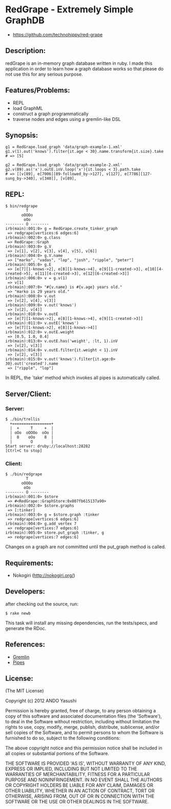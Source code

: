 # RedGrape - Extremely Simple GraphDB

* https://github.com/technohippy/red-grape

## Description:

redGrape is an in-memory graph database written in ruby. I made this application in order to learn how a graph database works so that please do not use this for any serious purpose.

## Features/Problems:

* REPL
* load GraphML
* construct a graph programmatically
* traverse nodes and edges using a gremlin-like DSL

## Synopsis:

    g1 = RedGrape.load_graph 'data/graph-example-1.xml'
    g1.v(1).out('knows').filter{it.age < 30}.name.transform{it.size}.take
    # => [5]

    g2 = RedGrape.load_graph 'data/graph-example-2.xml'
    g2.v(89).as('x').outE.inV.loop('x'){it.loops < 3}.path.take
    # => [[v[89], e[7006][89-followed_by->127], v[127], e[7786][127-sung_by->340], v[340]], [v[89], 

## REPL:

    $ bin/redgrape
             T
           oOOOo
            oOo
    -------- O --------
    irb(main):001:0> g = RedGrape.create_tinker_graph
     => redgrape[vertices:6 edges:6] 
    irb(main):002:0> g.class
     => RedGrape::Graph 
    irb(main):003:0> g.V
     => [v[1], v[2], v[3], v[4], v[5], v[6]] 
    irb(main):004:0> g.V.name
     => ["marko", "vadas", "lop", "josh", "ripple", "peter"] 
    irb(main):005:0> g.E
     => [e[7][1-knows->2], e[8][1-knows->4], e[9][1-created->3], e[10][4-created->5], e[11][4-created->3], e[12][6-created->3]] 
    irb(main):006:0> v = g.v(1)
     => v[1] 
    irb(main):007:0> "#{v.name} is #{v.age} years old."
     => "marko is 29 years old." 
    irb(main):008:0> v.out
     => [v[2], v[4], v[3]] 
    irb(main):009:0> v.out('knows')
     => [v[2], v[4]] 
    irb(main):010:0> v.outE
     => [e[7][1-knows->2], e[8][1-knows->4], e[9][1-created->3]] 
    irb(main):011:0> v.outE('knows')
     => [e[7][1-knows->2], e[8][1-knows->4]] 
    irb(main):012:0> v.outE.weight
     => [0.5, 1.0, 0.4] 
    irb(main):013:0> v.outE.has('weight', :lt, 1).inV
     => [v[2], v[3]] 
    irb(main):014:0> v.outE.filter{it.weight < 1}.inV
     => [v[2], v[3]] 
    irb(main):015:0> v.out('knows').filter{it.age:0> 30}.out('created').name
     => ["ripple", "lop"] 

In REPL, the `take' method which invokes all pipes is automatically called.

## Server/Client:

### Server:

    $ ./bin/trellis
      +=================+
      |  +     T     +  |
      | oOo  oOOOo  oOo |
      |  8    oOo    8  |
      |        O        |       
    Start server: druby://localhost:28282
    [Ctrl+C to stop]

### Client:

    $ ./bin/redgrape 
             T
           oOOOo
            oOo
    -------- O --------
    irb(main):001:0> $store
     => #<RedGrape::GraphStore:0x007fb615137a90> 
    irb(main):002:0> $store.graphs
     => [:tinker] 
    irb(main):003:0> g = $store.graph :tinker
     => redgrape[vertices:6 edges:6] 
    irb(main):004:0> g.add_vertex 7
     => redgrape[vertices:7 edges:6] 
    irb(main):005:0> store.put_graph :tinker, g
     => redgrape[vertices:7 edges:6] 

Changes on a graph are not committed until the put_graph method is called.

## Requirements:

* Nokogiri (http://nokogiri.org/)

## Developers:

after checking out the source, run:

    $ rake newb

This task will install any missing dependencies, run the tests/specs,
and generate the RDoc.

## References:

* [Gremlin](https://github.com/tinkerpop/gremlin/wiki)
* [Pipes](https://github.com/tinkerpop/pipes/wiki/)

## License:

(The MIT License)

Copyright (c) 2012 ANDO Yasushi

Permission is hereby granted, free of charge, to any person obtaining
a copy of this software and associated documentation files (the
'Software'), to deal in the Software without restriction, including
without limitation the rights to use, copy, modify, merge, publish,
distribute, sublicense, and/or sell copies of the Software, and to
permit persons to whom the Software is furnished to do so, subject to
the following conditions:

The above copyright notice and this permission notice shall be
included in all copies or substantial portions of the Software.

THE SOFTWARE IS PROVIDED 'AS IS', WITHOUT WARRANTY OF ANY KIND,
EXPRESS OR IMPLIED, INCLUDING BUT NOT LIMITED TO THE WARRANTIES OF
MERCHANTABILITY, FITNESS FOR A PARTICULAR PURPOSE AND NONINFRINGEMENT.
IN NO EVENT SHALL THE AUTHORS OR COPYRIGHT HOLDERS BE LIABLE FOR ANY
CLAIM, DAMAGES OR OTHER LIABILITY, WHETHER IN AN ACTION OF CONTRACT,
TORT OR OTHERWISE, ARISING FROM, OUT OF OR IN CONNECTION WITH THE
SOFTWARE OR THE USE OR OTHER DEALINGS IN THE SOFTWARE.
